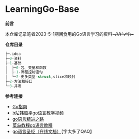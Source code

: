 # LearningGo-Base

**前言**

本仓库记录笔者2023-5-1期间食用的Go语言学习的资料~~~///(^v^)\\\~~~

**仓库目录**

```c++
├─.idea
├─0-资料
├─1-基础
│  ├─0-包、变量和函数
│  ├─1-流程控制语句
│  └─2-更多类型-struct,slice和映射
├─2-方法和接口
└─3-并发
```

**参考连接**

- [Go指南](https://tour.go-zh.org/welcome/1)
- [b站韩顺平go语言教学视频](https://www.bilibili.com/video/BV1ME411Y71o?p=276&spm_id_from=pageDriver)
- [go语言精进之路](https://golang-minibear2333.github.io/books-share/)
- [菜鸟教程go语言教程](https://www.runoob.com/go/go-tutorial.html)
- [go语言圣经（在线文档）](https://docs.hacknode.org/gopl-zh/ch2/ch2-05.html)【字太多了QAQ】

